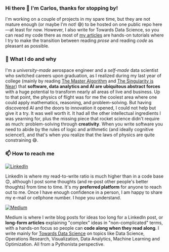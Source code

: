 ### Hi there 👋 I'm Carlos, thanks for stopping by!

I'm working on a couple of projects in my spare time, but they are not mature enough (or maybe I'm not! 😅) to be hosted on one public repo here—at least for now. However, I also write for Towards Data Science, so you can read my code there as most of [my articles](https://medium.com/@carlosjuribe) are hands-on tutorials where I try to make the transition between reading _prose_ and reading _code_ as pleasant as possible.

### 🔭 What I do and why

I'm a _university-made_ aerospace engineer and a _self-made_ data scientist who switched careers upon graduation, as I realized during my last year of college (mainly by reading [The Master Algorithm](https://en.wikipedia.org/wiki/The_Master_Algorithm) and [The Singularity is Near](https://en.wikipedia.org/wiki/The_Singularity_Is_Near)) that **software, data analytics and AI are ubiquitous abstract forces** with a huge potential to transform nearly all areas of live and business. Up to that point, the physics of flight was for me the coolest area where one could apply mathematics, reasoning, and problem-solving. But having discovered AI and the doors to innovation it opened, I could not help but give it a try. It was well worth it. It had all the other intellectual ingredients I was yearning for, plus the missing piece that rocket science didn't require as much: problem-solving through **creativity**. When you write software you need to abide by the rules of logic and arithmetic (and ideally cognitive science!), and that's when you realize that the laws of physics are quite constraining 😅.

### 📫 How to reach me

[![LinkedIn](https://img.shields.io/badge/linkedin-%230077B5.svg?style=Social&logo=linkedin&logoColor=white)](https://www.linkedin.com/in/carlosjuribe)

LinkedIn is where my read-to-write ratio is much higher than in a code base 😊, although I post some thoughts (and re-post other people's better thoughts) from time to time. It's my **preferred platform** for anyone to reach out to me. Once I have enough confidence in a person, I am happy to share my e-mail or cellphone number. I hope you understand.

[![Medium](https://img.shields.io/badge/Medium-12100E?style=Social&logo=medium&logoColor=white)](https://medium.com/@carlosjuribe)

Medium is where I write blog posts for ideas too long for a LinkedIn post, or **long-form articles** explaining "complex" ideas in "non-complicated" terms, with a hands-on focus so people can **code along when they read along**. I write mainly for [Towards Data Science](https://towardsdatascience.com/) on topics like Data Science, Operations Research, Visualization, Data Analytics, Machine Learning and Optimization. All from a Pythonista perspective.




<!--
**carlosjuribe/carlosjuribe** is a ✨ _special_ ✨ repository because its `README.md` (this file) appears on your GitHub profile.

BADGES: https://github.com/Ileriayo/markdown-badges?tab=readme-ov-file
GOOD README: https://www.freecodecamp.org/news/how-to-write-a-good-readme-file/

Here are some ideas to get you started:

- 🔭 I’m currently working on ...
- 🌱 I’m currently learning ...
- 👯 I’m looking to collaborate on ...
- 🤔 I’m looking for help with ...
- 💬 Ask me about ...
- 📫 How to reach me: 
-->
